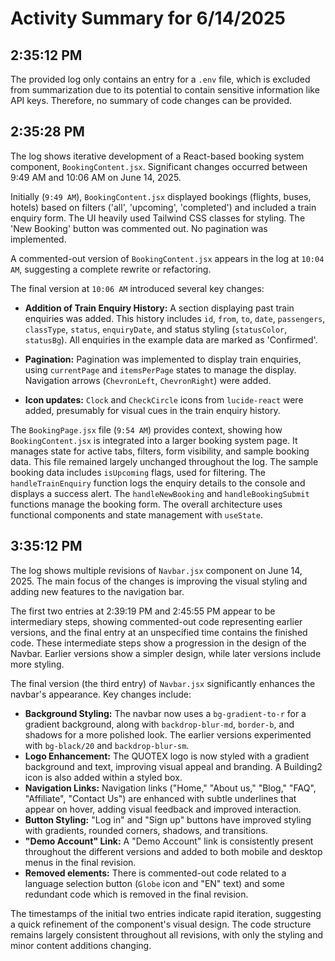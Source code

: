 # Activity Summary for 6/14/2025

## 2:35:12 PM
The provided log only contains an entry for a `.env` file, which is excluded from summarization due to its potential to contain sensitive information like API keys.  Therefore, no summary of code changes can be provided.


## 2:35:28 PM
The log shows iterative development of a React-based booking system component, `BookingContent.jsx`.  Significant changes occurred between 9:49 AM and 10:06 AM on June 14, 2025.

Initially (`9:49 AM`), `BookingContent.jsx` displayed bookings (flights, buses, hotels) based on filters ('all', 'upcoming', 'completed') and included a train enquiry form. The UI heavily used Tailwind CSS classes for styling. The 'New Booking' button was commented out.  No pagination was implemented.

A commented-out version of `BookingContent.jsx` appears in the log at `10:04 AM`, suggesting a complete rewrite or refactoring.

The final version at `10:06 AM` introduced several key changes:

* **Addition of Train Enquiry History:**  A section displaying past train enquiries was added.  This history includes `id`, `from`, `to`, `date`, `passengers`, `classType`, `status`, `enquiryDate`, and status styling (`statusColor`, `statusBg`).  All enquiries in the example data are marked as 'Confirmed'.

* **Pagination:** Pagination was implemented to display train enquiries, using `currentPage` and `itemsPerPage` states to manage the display.  Navigation arrows (`ChevronLeft`, `ChevronRight`) were added.

* **Icon updates:**  `Clock` and `CheckCircle` icons from `lucide-react` were added, presumably for visual cues in the train enquiry history.


The `BookingPage.jsx` file (`9:54 AM`) provides context, showing how `BookingContent.jsx` is integrated into a larger booking system page. It manages state for active tabs, filters, form visibility, and sample booking data.  This file remained largely unchanged throughout the log.  The sample booking data includes `isUpcoming` flags, used for filtering.  The `handleTrainEnquiry` function logs the enquiry details to the console and displays a success alert. The `handleNewBooking` and `handleBookingSubmit` functions manage the booking form.  The overall architecture uses functional components and state management with `useState`.


## 3:35:12 PM
The log shows multiple revisions of `Navbar.jsx` component on June 14, 2025.  The main focus of the changes is improving the visual styling and adding new features to the navigation bar.

The first two entries at 2:39:19 PM and 2:45:55 PM appear to be intermediary steps,  showing commented-out code representing earlier versions, and the final entry at an unspecified time contains the finished code.  These intermediate steps show a progression in the design of the Navbar.  Earlier versions show a simpler design, while later versions include more styling.


The final version (the third entry) of `Navbar.jsx` significantly enhances the navbar's appearance. Key changes include:

* **Background Styling:** The navbar now uses a `bg-gradient-to-r` for a gradient background, along with `backdrop-blur-md`, `border-b`, and shadows for a more polished look. The earlier versions experimented with `bg-black/20` and `backdrop-blur-sm`.
* **Logo Enhancement:** The QUOTEX logo is now styled with a gradient background and text, improving visual appeal and branding.  A Building2 icon is also added within a styled box.
* **Navigation Links:**  Navigation links ("Home," "About us," "Blog," "FAQ", "Affiliate", "Contact Us") are enhanced with subtle underlines that appear on hover, adding visual feedback and improved interaction.
* **Button Styling:**  "Log in" and "Sign up" buttons have improved styling with gradients, rounded corners, shadows, and transitions.
* **"Demo Account" Link:**  A "Demo Account" link is consistently present throughout the different versions and added to both mobile and desktop menus in the final revision.
* **Removed elements:** There is commented-out code related to a language selection button (`Globe` icon and "EN" text) and some redundant code which is removed in the final revision.


The timestamps of the initial two entries indicate rapid iteration,  suggesting a quick refinement of the component's visual design.  The code structure remains largely consistent throughout all revisions, with only the styling and minor content additions changing.

